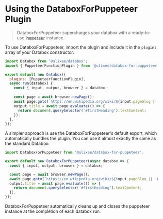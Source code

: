 # Using the DataboxForPuppeteer Plugin

> DataboxForPuppeteer supercharges your databox with a ready-to-use [`Puppeteer`](https://pptr.dev/api) instance.

To use DataboxForPuppeteer, import the plugin and include it in the `plugins` array of your Databox constructor:

```js
import Databox from '@ulixee/databox';
import { PuppeteerFunctionPlugin } from '@ulixee/databox-for-puppeteer';

export default new Databox({
  plugins: [PuppeteerFunctionPlugin],
  async run(databox) {
    const { input, output, browser } = databox;
    
    const page = await browser.newPage();
    await page.goto(`https://en.wikipedia.org/wiki/${input.pageSlug || 'Web_scraping'}`);
    output.title = await page.evaluate(() => {
      return document.querySelector('#firstHeading').textContent;
    });
  },
});
```

A simpler approach is use the DataboxForPuppeteer's default export, which automatically bundles the plugin. You can use it almost exactly the same as the standard Databox:

```js
import DataboxForPuppeteer from '@ulixee/databox-for-puppeteer';

export default new DataboxForPuppeteer(async databox => {
  const { input, output, browser } = databox;

  const page = await browser.newPage();
  await page.goto(`https://en.wikipedia.org/wiki/${input.pageSlug || 'Web_scraping'}`);
  output.title = await page.evaluate(() => {
    return document.querySelector('#firstHeading').textContent;
  });
});
```

DataboxForPuppeteer automatically cleans up and closes the puppeteer instance at the completion of each databox run.
